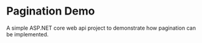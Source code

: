 # Pagination Demo

A simple ASP.NET core web api project to demonstrate how pagination can be implemented.